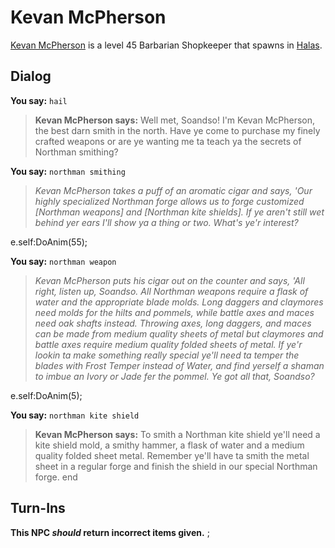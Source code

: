 # Kevan McPherson



[Kevan McPherson](/npc/29047) is a level 45 Barbarian Shopkeeper that spawns in [Halas](/zone/29).



## Dialog

**You say:** `hail`



>**Kevan McPherson says:** Well met, Soandso! I'm Kevan McPherson, the best darn smith in the north. Have ye come to purchase my finely crafted weapons or are ye wanting me ta teach ya the secrets of Northman smithing?

**You say:** `northman smithing`



>*Kevan McPherson takes a puff of an aromatic cigar and says, 'Our highly specialized Northman forge allows us to forge customized [Northman weapons] and [Northman kite shields]. If ye aren't still wet behind yer ears I'll show ya a thing or two. What's ye'r interest?*


e.self:DoAnim(55);

**You say:** `northman weapon`



>*Kevan McPherson puts his cigar out on the counter and says, 'All right, listen up, Soandso. All Northman weapons require a flask of water and the appropriate blade molds. Long daggers and claymores need molds for the hilts and pommels, while battle axes and maces need oak shafts instead. Throwing axes, long daggers, and maces can be made from medium quality sheets of metal but claymores and battle axes require medium quality folded sheets of metal. If ye'r lookin ta make something really special ye'll need ta temper the blades with Frost Temper instead of Water, and find yerself a shaman to imbue an Ivory or Jade fer the pommel. Ye got all that, Soandso?*


e.self:DoAnim(5);

**You say:** `northman kite shield`



>**Kevan McPherson says:** To smith a Northman kite shield ye'll need a kite shield mold, a smithy hammer, a flask of water and a medium quality folded sheet metal. Remember ye'll have ta smith the metal sheet in a regular forge and finish the shield in our special Northman forge.
end



## Turn-Ins



**This NPC *should* return incorrect items given.**
;